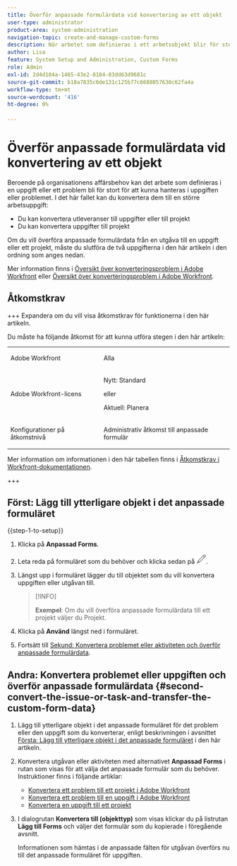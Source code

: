 ```yaml
---
title: Överför anpassade formulärdata vid konvertering av ett objekt
user-type: administrator
product-area: system-administration
navigation-topic: create-and-manage-custom-forms
description: När arbetet som definieras i ett arbetsobjekt blir för stort kan du konvertera det till ett större arbetsobjekt.
author: Lisa
feature: System Setup and Administration, Custom Forms
role: Admin
exl-id: 2d4d104a-1465-43e2-8184-83dd63d9681c
source-git-commit: b18a7835c6de131c125b77c6688057638c62fa4a
workflow-type: tm+mt
source-wordcount: '416'
ht-degree: 0%

---
```


# Överför anpassade formulärdata vid konvertering av ett objekt

Beroende på organisationens affärsbehov kan det arbete som definieras i en uppgift eller ett problem bli för stort för att kunna hanteras i uppgiften eller problemet. I det här fallet kan du konvertera dem till en större arbetsuppgift:

* Du kan konvertera utleveranser till uppgifter eller till projekt
* Du kan konvertera uppgifter till projekt

Om du vill överföra anpassade formulärdata från en utgåva till en uppgift eller ett projekt, måste du slutföra de två uppgifterna i den här artikeln i den ordning som anges nedan.

Mer information finns i [Översikt över konverteringsproblem i Adobe Workfront](../../../manage-work/issues/convert-issues/convert-issues.md) eller [Översikt över konverteringsproblem i Adobe Workfront](../../../manage-work/issues/convert-issues/convert-issues.md).

## Åtkomstkrav

+++ Expandera om du vill visa åtkomstkrav för funktionerna i den här artikeln.

Du måste ha följande åtkomst för att kunna utföra stegen i den här artikeln:

<table style="table-layout:auto"> 
 <col> 
 <col> 
 <tbody> 
  <tr data-mc-conditions=""> 
   <td role="rowheader"> <p>Adobe Workfront</p> </td> 
   <td>Alla</td> 
  </tr> 
  <tr> 
   <td role="rowheader">Adobe Workfront-licens</td> 
   <td>
   <p>Nytt: Standard</p>
   <p>eller</p>
   <p>Aktuell: Planera</p></td> 
  </tr> 
  <tr data-mc-conditions=""> 
   <td role="rowheader">Konfigurationer på åtkomstnivå</td> 
   <td> <p>Administrativ åtkomst till anpassade formulär</p> </td> 
  </tr> 
 </tbody> 
</table>

Mer information om informationen i den här tabellen finns i [Åtkomstkrav i Workfront-dokumentationen](/help/quicksilver/administration-and-setup/add-users/access-levels-and-object-permissions/access-level-requirements-in-documentation.md).

+++

## Först: Lägg till ytterligare objekt i det anpassade formuläret

{{step-1-to-setup}}

1. Klicka på **Anpassad Forms**.
1. Leta reda på formuläret som du behöver och klicka sedan på ![Redigera-ikonen](assets/edit-icon.png).
1. Längst upp i formuläret lägger du till objektet som du vill konvertera uppgiften eller utgåvan till.

   >[!INFO]
   >
   >**Exempel**: Om du vill överföra anpassade formulärdata till ett projekt väljer du Projekt.

1. Klicka på **Använd** längst ned i formuläret.

1. Fortsätt till [Sekund: Konvertera problemet eller aktiviteten och överför anpassade formulärdata](#second-convert-the-issue-or-task-and-transfer-the-custom-form-data).

## Andra: Konvertera problemet eller uppgiften och överför anpassade formulärdata {#second-convert-the-issue-or-task-and-transfer-the-custom-form-data}

1. Lägg till ytterligare objekt i det anpassade formuläret för det problem eller den uppgift som du konverterar, enligt beskrivningen i avsnittet [Första: Lägg till ytterligare objekt i det anpassade formuläret](#first-add-additonal-objects-to-the-custom-form) i den här artikeln.
1. Konvertera utgåvan eller aktiviteten med alternativet **Anpassad Forms** i rutan som visas för att välja det anpassade formulär som du behöver. Instruktioner finns i följande artiklar:

   * [Konvertera ett problem till ett projekt i Adobe Workfront](../../../manage-work/issues/convert-issues/convert-issue-to-project.md)
   * [Konvertera ett problem till en uppgift i Adobe Workfront](../../../manage-work/issues/convert-issues/convert-issue-to-task.md)
   * [Konvertera en uppgift till ett projekt](../../../manage-work/tasks/manage-tasks/convert-task-to-project.md)

1. I dialogrutan **Konvertera till (objekttyp)** som visas klickar du på listrutan **Lägg till Forms** och väljer det formulär som du kopierade i föregående avsnitt.

   Informationen som hämtas i de anpassade fälten för utgåvan överförs nu till det anpassade formuläret för uppgiften.


<!--
## First: Copy the custom form {#first-copy-the-custom-form}

First you need to make sure that you retain any custom form data on a task or issue you want to convert. Because the custom form data must be an exact match on the converted item, it is best practice to duplicate the form so that you can attach it to the new object.

>[!TIP]
>
>Another way to retain custom form data in this situation is to add the larger object type to the custom form. For instructions, see [Create a custom form](/help/quicksilver/administration-and-setup/customize-workfront/create-manage-custom-forms/form-designer/design-a-form/design-a-form.md).

1. Click the **Main Menu** icon ![Main menu icon](assets/main-menu-icon.png) in the upper-right corner of Adobe Workfront, then click **Setup** ![Gear settings icon](assets/gear-icon-settings.png).

1. Click **Custom Forms**.
1. Select the task- or issue-type custom form, then click **Copy**.
1. In the **Custom Form** dialog box, specify a name for the new form.  

1. From the **Form Type** drop-down menu, select the type of object you want to create the new custom form for

   **Example:** If you want to transfer the custom form data to a project, select Project.

1. Click **Copy Form**.

   This copied custom form can now be attached to a task or project.

1. Continue on to [Second: Convert the issue or task and transfer the custom form data](#second-convert-the-issue-or-task-and-transfer-the-custom-form-data).
-->
